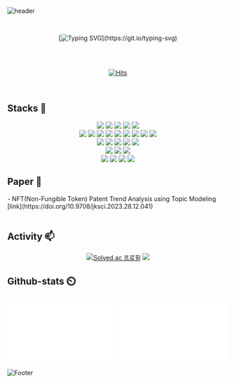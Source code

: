 ![header](https://capsule-render.vercel.app/api?type=waving&color=gradient&height=250&section=header&text=Laststar's&nbsp;GitHub&fontSize=90)


<div align="center">
  <br>

  [![Typing SVG](https://readme-typing-svg.demolab.com?font=Nanum+Gothic+Coding&size=35&pause=1000&color=E6B9F7&center=true&vCenter=true&width=1000&lines=“신기술에+관심이+많은+개발자+입니다.”;)](https://git.io/typing-svg) 

<br>
<br>

[![Hits](https://hits.seeyoufarm.com/api/count/incr/badge.svg?url=https%3A%2F%2Fgithub.com%2Flaststar0203%2Fhit-counter&count_bg=%23000000&title_bg=%23555555&icon=github.svg&icon_color=%23E7E7E7&title=hits&edge_flat=false)](https://hits.seeyoufarm.com)


</div>

<br>

## Stacks 📖
<div align="center">

<img src="https://img.shields.io/badge/python-%233776AB.svg?&style=flat-square&logo=python&logoColor=white" />
<img src="https://img.shields.io/badge/java-%23007396.svg?&style=flat-square&logo=java&logoColor=white" />
<img src="https://img.shields.io/badge/javascript-%23F7DF1E.svg?&style=flat-square&logo=javascript&logoColor=black" />
<img src="https://img.shields.io/badge/c%20sharp-%23239120.svg?&style=flat-square&logo=c%20sharp&logoColor=white" />
<img src="https://img.shields.io/badge/lua-%232C2D72.svg?&style=flat-square&logo=lua&logoColor=white" />
<br/>
<img src="https://img.shields.io/badge/-HTML5-E34F26?style=flat-square&logo=HTML5&logoColor=white">
<img src="https://img.shields.io/badge/jquery-%230769AD.svg?&style=flat-square&logo=jquery&logoColor=white" />
<img src="https://img.shields.io/badge/-Spring Boot-6DB33F?style=flat-square&logo=SpringBoot&logoColor=white"/>
<img src="https://img.shields.io/badge/spring-%236DB33F.svg?&style=flat-square&logo=spring&logoColor=white" />
<img src="https://img.shields.io/badge/-Gradle-02303A?style=flat-square&logo=Gradle"/>
<img src="https://img.shields.io/badge/node.js-%23339933.svg?&style=flat-square&logo=node.js&logoColor=white" />
<img src="https://img.shields.io/badge/react-%2361DAFB.svg?&style=flat-square&logo=react&logoColor=black" />
<img src="https://img.shields.io/badge/-React Native-61DAFB?style=flat-square&logoColor=white">
<img src="https://img.shields.io/badge/-Android Studio-34A853?style=flat-square&logo=Android&logoColor=white">
<br/>
<img src="https://img.shields.io/badge/tensorflow-%23FF6F00.svg?&style=flat-square&logo=tensorflow&logoColor=white" />
<img src="https://img.shields.io/badge/pytorch-%23EE4C2C.svg?&style=flat-square&logo=pytorch&logoColor=white" />
<img src="https://img.shields.io/badge/numpy-%23013243.svg?&style=flat-square&logo=numpy&logoColor=white" />
<img src="https://img.shields.io/badge/pandas-%23150458.svg?&style=flat-square&logo=pandas&logoColor=white" />
<img src="https://img.shields.io/badge/unity-%23000000.svg?&style=flat-square&logo=unity&logoColor=white" />
<br/>
<img src="https://img.shields.io/badge/-MySQL-4479A1?style=flat-square&logo=MySQL&logoColor=white">
<img src="https://img.shields.io/badge/mariadb-%23003545.svg?&style=flat-square&logo=mariadb&logoColor=white" />
<img src="https://img.shields.io/badge/oracle-%23F80000.svg?&style=flat-square&logo=oracle&logoColor=white" />
<br/>
<img src="https://img.shields.io/badge/kubernetes-%23326CE5.svg?&style=flat-square&logo=kubernetes&logoColor=white" />
<img src="https://img.shields.io/badge/apache%20spark-%23E25A1C.svg?&style=flat-square&logo=apache%20spark&logoColor=white" />
<img src="https://img.shields.io/badge/apache%20kafka-%23231F20.svg?&style=flat-square&logo=apache%20kafka&logoColor=white" />
<img src="https://img.shields.io/badge/elastic%20stack-%23005571.svg?&style=flat-square&logo=elastic%20stack&logoColor=white" />
</div>

## Paper 📃
<div align=left>
- NFT(Non-Fungible Token) Patent Trend Analysis using Topic Modeling [link](https://doi.org/10.9708/jksci.2023.28.12.041)
  <br/>
  <br/>
</div> 

## Activity 📫
<div align=center>


[![Solved.ac
프로필](http://mazassumnida.wtf/api/generate_badge?boj=laststar)](https://solved.ac/laststar)
<img src="http://mazandi.herokuapp.com/api?handle=laststar&theme=warm"/>

</div>


## Github-stats ⏲️
<div align=center>


<img src="https://raw.githubusercontent.com/hyejee0504/github-stats-transparent/output/generated/overview.svg" width="49.2%" /> 
<img src="https://raw.githubusercontent.com/hyejee0504/github-stats-transparent/output/generated/languages.svg?exclude_repo=Frontend-School3" width="49.2%" />

</div>

![Footer](https://capsule-render.vercel.app/api?type=waving&color=gradient&height=250&section=footer)

<!--
**laststar0203/laststar0203** is a ✨ _special_ ✨ repository because its `README.md` (this file) appears on your GitHub profile.

Here are some ideas to get you started:

- 🔭 I’m currently working on ...
- 🌱 I’m currently learning ...
- 👯 I’m looking to collaborate on ...
- 🤔 I’m looking for help with ...
- 💬 Ask me about ...
- 📫 How to reach me: ...
- 😄 Pronouns: ...
- ⚡ Fun fact: ...
-->
